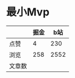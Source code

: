 # 最小Mvp

|        | 掘金 | b站  |
| ------ | ---- | ---- |
| 点赞   | 4    |  230   |
| 浏览   | 258    |  2552    |
| 文章数 |     |     |

